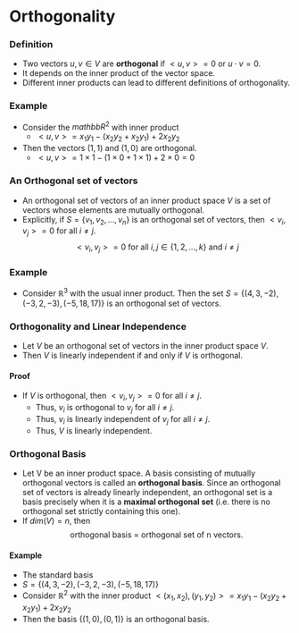 # Orthogonality

### Definition

- Two vectors $u,v \in V$ are **orthogonal** if $<u,v> = 0$ or $u \cdot v = 0$.
- It depends on the inner product of the vector space.
- Different inner products can lead to different definitions of orthogonality.

### Example

- Consider the $mathbb{R}^2$ with inner product
  - $<u,v> = x_1y_1 - (x_2y_2 + x_2y_1) + 2x_2y_2$
- Then the vectors $(1,1)$ and $(1,0)$ are orthogonal.
  - $<u,v> = 1 \times 1 - (1 \times 0 + 1 \times 1) + 2 \times 0 = 0$

### An Orthogonal set of vectors

- An orthogonal set of vectors of an inner product space $V$ is a set of vectors whose elements are mutually orthogonal.
- Explicitly, if $S = \{v_1,v_2,\dots,v_n\}$ is an orthogonal set of vectors, then $<v_i,v_j> = 0$ for all $i \neq j$.
  $$<v_i,v_j> = 0 \text{ for all } i,j \in \{1,2, \dots, k\} \text{ and } i \neq j$$

### Example

- Consider $\mathbb{R}^3$ with the usual inner product. Then the set $S = \{(4,3, -2), (-3, 2, -3), (-5, 18, 17)\}$ is an orthogonal set of vectors.

### Orthogonality and Linear Independence

- Let $V$ be an orthogonal set of vectors in the inner product space $V$.
- Then $V$ is linearly independent if and only if $V$ is orthogonal.

#### Proof

- If $V$ is orthogonal, then $<v_i,v_j> = 0$ for all $i \neq j$.
  - Thus, $v_i$ is orthogonal to $v_j$ for all $i \neq j$.
  - Thus, $v_i$ is linearly independent of $v_j$ for all $i \neq j$.
  - Thus, $V$ is linearly independent.

### Orthogonal Basis

- Let V be an inner product space. A basis consisting of mutually orthogonal vectors is called an **orthogonal basis**.
  Since an orthogonal set of vectors is already linearly independent, an orthogonal set is a basis precisely when it is a **maximal orthogonal set** (i.e. there is no orthogonal set strictly containing this one).
- If $dim(V) = n$, then
  $$\text{orthogonal basis = orthogonal set of n vectors.}$$

#### Example

- The standard basis
- $S = \{(4,3, -2), (-3, 2, -3), (-5, 18, 17)\}$
- Consider $\mathbb{R}^2$ with the inner product $<(x_1,x_2),(y_1,y_2)> = x_1y_1 - (x_2y_2 + x_2y_1) + 2x_2y_2$
- Then the basis $\{(1,0), (0,1)\}$ is an orthogonal basis.
